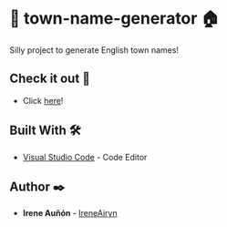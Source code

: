 # 🏴󠁧󠁢󠁥󠁮󠁧󠁿 town-name-generator 🏠️

Silly project to generate English town names!

## Check it out 👀

*  Click [here](https://ireneairyn.github.io/town-name-generator/)!

## Built With 🛠️

* [Visual Studio Code](https://code.visualstudio.com/) - Code Editor

## Author ✒️

* **Irene Auñón** - [IreneAiryn](https://github.com/IreneAiryn)
